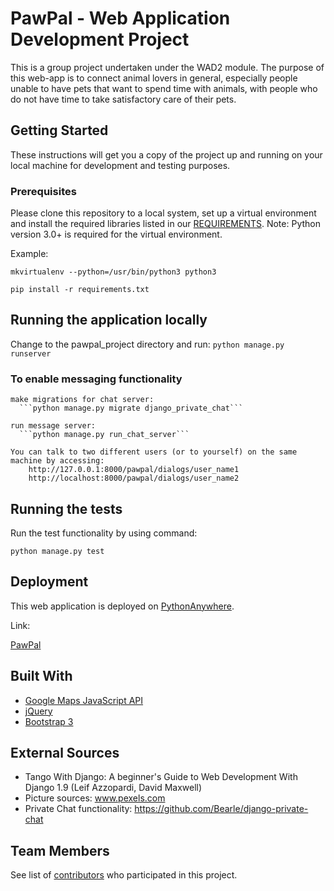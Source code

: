# PawPal - Web Application Development Project

This is a group project undertaken under the WAD2 module. The purpose of this web-app is to connect animal lovers in general, especially people unable to have pets that want to spend time with animals, with people who do not have time to take satisfactory care of their pets.


## Getting Started

These instructions will get you a copy of the project up and running on your local machine for development and testing purposes.


### Prerequisites

Please clone this repository to a local system, set up a virtual environment and install the required libraries listed in our [REQUIREMENTS](https://github.com/haradra/WAD2Proj/blob/master/requirements.txt). Note: Python version 3.0+ is required for the virtual environment.

Example:

```mkvirtualenv --python=/usr/bin/python3 python3```

```pip install -r requirements.txt```

## Running the application locally

Change to the pawpal_project directory and run:
```python manage.py runserver```


### To enable messaging functionality

    make migrations for chat server:
      ```python manage.py migrate django_private_chat```

    run message server:
      ```python manage.py run_chat_server```

    You can talk to two different users (or to yourself) on the same machine by accessing:
        http://127.0.0.1:8000/pawpal/dialogs/user_name1
        http://localhost:8000/pawpal/dialogs/user_name2

## Running the tests

Run the test functionality by using command:

```python manage.py test```


## Deployment

This web application is deployed on [PythonAnywhere](https://www.pythonanywhere.com).

Link:

[PawPal](https://pawpal.pythonanywhere.com/)


## Built With

* [Google Maps JavaScript API](https://developers.google.com/maps/documentation/javascript/)
* [jQuery](https://jquery.com/)
* [Bootstrap 3](https://getbootstrap.com/docs/3.3/)


## External Sources

* Tango With Django: A beginner's Guide to Web Development With Django 1.9 (Leif Azzopardi, David Maxwell)
* Picture sources: www.pexels.com
* Private Chat functionality: https://github.com/Bearle/django-private-chat



## Team Members

See list of [contributors](https://github.com/haradra/WAD2Proj/graphs/contributors) who participated in this project.
